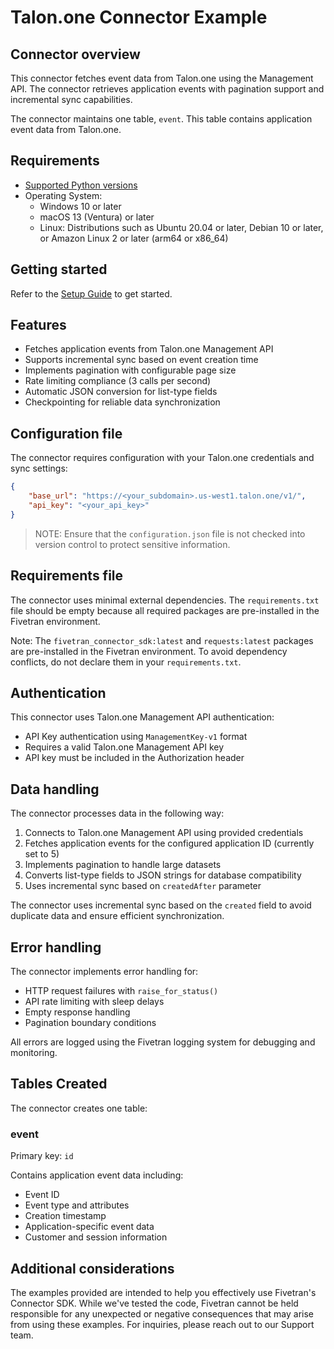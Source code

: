 # Talon.one Connector Example

## Connector overview

This connector fetches event data from Talon.one using the Management API. The connector retrieves application events with pagination support and incremental sync capabilities.

The connector maintains one table, `event`. This table contains application event data from Talon.one.


## Requirements

* [Supported Python versions](https://github.com/fivetran/fivetran_connector_sdk/blob/main/README.md#requirements)   
* Operating System:  
  * Windows 10 or later  
  * macOS 13 (Ventura) or later
  * Linux: Distributions such as Ubuntu 20.04 or later, Debian 10 or later, or Amazon Linux 2 or later (arm64 or x86_64)

## Getting started

Refer to the [Setup Guide](https://fivetran.com/docs/connectors/connector-sdk/setup-guide) to get started.

## Features

* Fetches application events from Talon.one Management API
* Supports incremental sync based on event creation time
* Implements pagination with configurable page size
* Rate limiting compliance (3 calls per second)
* Automatic JSON conversion for list-type fields
* Checkpointing for reliable data synchronization

## Configuration file

The connector requires configuration with your Talon.one credentials and sync settings:

```json
{
    "base_url": "https://<your_subdomain>.us-west1.talon.one/v1/", 
    "api_key": "<your_api_key>"           
}
```

> NOTE: Ensure that the `configuration.json` file is not checked into version control to protect sensitive information.

## Requirements file

The connector uses minimal external dependencies. The `requirements.txt` file should be empty because all required packages are pre-installed in the Fivetran environment.

Note: The `fivetran_connector_sdk:latest` and `requests:latest` packages are pre-installed in the Fivetran environment. To avoid dependency conflicts, do not declare them in your `requirements.txt`.

## Authentication

This connector uses Talon.one Management API authentication:
- API Key authentication using `ManagementKey-v1` format
- Requires a valid Talon.one Management API key
- API key must be included in the Authorization header

## Data handling

The connector processes data in the following way:
1. Connects to Talon.one Management API using provided credentials
2. Fetches application events for the configured application ID (currently set to 5)
3. Implements pagination to handle large datasets
4. Converts list-type fields to JSON strings for database compatibility
5. Uses incremental sync based on `createdAfter` parameter

The connector uses incremental sync based on the `created` field to avoid duplicate data and ensure efficient synchronization.

## Error handling

The connector implements error handling for:
- HTTP request failures with `raise_for_status()`
- API rate limiting with sleep delays
- Empty response handling
- Pagination boundary conditions

All errors are logged using the Fivetran logging system for debugging and monitoring.

## Tables Created

The connector creates one table:

### event
Primary key: `id`

Contains application event data including:
- Event ID
- Event type and attributes
- Creation timestamp
- Application-specific event data
- Customer and session information

## Additional considerations

The examples provided are intended to help you effectively use Fivetran's Connector SDK. While we've tested the code, Fivetran cannot be held responsible for any unexpected or negative consequences that may arise from using these examples. For inquiries, please reach out to our Support team.